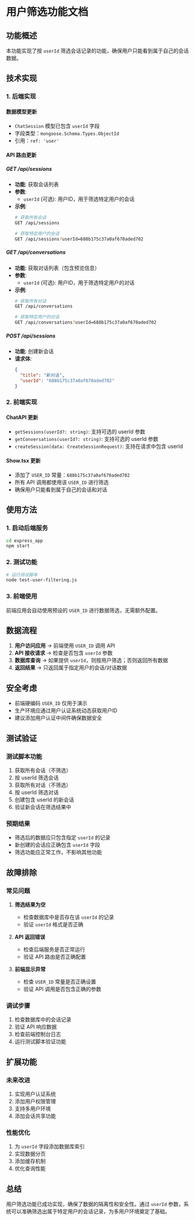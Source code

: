 # 用户筛选功能文档

## 功能概述

本功能实现了按 `userId` 筛选会话记录的功能，确保用户只能看到属于自己的会话数据。

## 技术实现

### 1. 后端实现

#### 数据模型更新
- `ChatSession` 模型已包含 `userId` 字段
- 字段类型：`mongoose.Schema.Types.ObjectId`
- 引用：`ref: 'user'`

#### API 路由更新

##### GET /api/sessions
- **功能**: 获取会话列表
- **参数**: 
  - `userId` (可选): 用户ID，用于筛选特定用户的会话
- **示例**:
  ```bash
  # 获取所有会话
  GET /api/sessions
  
  # 获取特定用户的会话
  GET /api/sessions?userId=688b175c37a0af670aded702
  ```

##### GET /api/conversations
- **功能**: 获取对话列表（包含预览信息）
- **参数**:
  - `userId` (可选): 用户ID，用于筛选特定用户的对话
- **示例**:
  ```bash
  # 获取所有对话
  GET /api/conversations
  
  # 获取特定用户的对话
  GET /api/conversations?userId=688b175c37a0af670aded702
  ```

##### POST /api/sessions
- **功能**: 创建新会话
- **请求体**:
  ```json
  {
    "title": "新对话",
    "userId": "688b175c37a0af670aded702"
  }
  ```

### 2. 前端实现

#### ChatAPI 更新
- `getSessions(userId?: string)`: 支持可选的 userId 参数
- `getConversations(userId?: string)`: 支持可选的 userId 参数
- `createSession(data: CreateSessionRequest)`: 支持在请求中包含 userId

#### Show.tsx 更新
- 添加了 `USER_ID` 常量：`688b175c37a0af670aded702`
- 所有 API 调用都使用该 `USER_ID` 进行筛选
- 确保用户只能看到属于自己的会话和对话

## 使用方法

### 1. 启动后端服务
```bash
cd express_app
npm start
```

### 2. 测试功能
```bash
# 运行测试脚本
node test-user-filtering.js
```

### 3. 前端使用
前端应用会自动使用预设的 `USER_ID` 进行数据筛选，无需额外配置。

## 数据流程

1. **用户访问应用** → 前端使用 `USER_ID` 调用 API
2. **API 接收请求** → 检查是否包含 `userId` 参数
3. **数据库查询** → 如果提供 `userId`，则按用户筛选；否则返回所有数据
4. **返回结果** → 只返回属于指定用户的会话/对话数据

## 安全考虑

- 前端硬编码 `USER_ID` 仅用于演示
- 生产环境应通过用户认证系统动态获取用户ID
- 建议添加用户认证中间件确保数据安全

## 测试验证

### 测试脚本功能
1. 获取所有会话（不筛选）
2. 按 userId 筛选会话
3. 获取所有对话（不筛选）
4. 按 userId 筛选对话
5. 创建包含 userId 的新会话
6. 验证新会话在筛选结果中

### 预期结果
- 筛选后的数据应只包含指定 `userId` 的记录
- 新创建的会话应正确包含 `userId` 字段
- 筛选功能应正常工作，不影响其他功能

## 故障排除

### 常见问题

1. **筛选结果为空**
   - 检查数据库中是否存在该 `userId` 的记录
   - 验证 `userId` 格式是否正确

2. **API 返回错误**
   - 检查后端服务是否正常运行
   - 验证 API 路由是否正确配置

3. **前端显示异常**
   - 检查 `USER_ID` 常量是否正确设置
   - 验证 API 调用是否包含正确的参数

### 调试步骤

1. 检查数据库中的会话记录
2. 验证 API 响应数据
3. 检查前端控制台日志
4. 运行测试脚本验证功能

## 扩展功能

### 未来改进
1. 实现用户认证系统
2. 添加用户权限管理
3. 支持多用户环境
4. 添加会话共享功能

### 性能优化
1. 为 `userId` 字段添加数据库索引
2. 实现数据分页
3. 添加缓存机制
4. 优化查询性能

## 总结

用户筛选功能已成功实现，确保了数据的隔离性和安全性。通过 `userId` 参数，系统可以准确筛选出属于特定用户的会话记录，为多用户环境奠定了基础。 